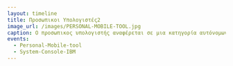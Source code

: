 ```yaml
---
layout: timeline 
title: Προσωπικοι Υπολογιστές2
image_url: /images/PERSONAL-MOBILE-TOOL.jpg
caption: Ο προσωπικος υπολογιστής αναφέρεται σε μια κατηγορία αυτόνομων συστημάτων υλικου και λογισμικού που συνήθως είναι επιτραπέζια ή φορητά.  
events:
  - Personal-Mobile-tool
  - System-Console-IBM
---
```

